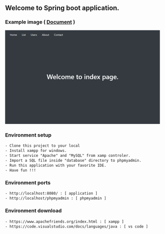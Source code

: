 ## Welcome to Spring boot application.

### Example image ( [Document](https://github.com/hwakman/Spring-xampp-kit/wiki) )
<img src="/src/main/resources/static/image/example.png" width="900">

### Environment setup
```
- Clone this project to your local
- Install xampp for windows.
- Start service "Apache" and "MySQL" from xamp controler.
- Import a SQL file inside "database" directory to phpmyadmin.
- Run this application with your favorite IDE.
- Have fun !!!
```

### Environment ports
```
- http://localhost:8080/ : [ application ]
- http://localhost/phpmyadmin : [ phpmyadmin ]
```

### Environment download
```
- https://www.apachefriends.org/index.html : [ xampp ]
- https://code.visualstudio.com/docs/languages/java : [ vs code ]
```
